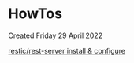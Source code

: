 # HowTos

Created Friday 29 April 2022

[restic/rest-server install & configure](ResticRestServerInstallConfig.md)
